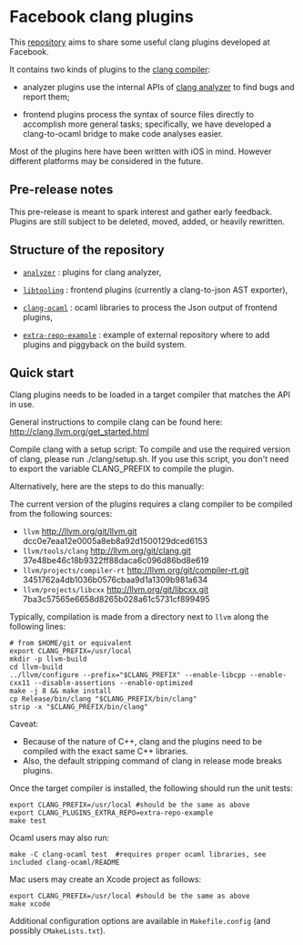 Facebook clang plugins
======================

This [repository](https://github.com/facebook/facebook-clang-plugins) aims to share some useful clang plugins developed at Facebook.

It contains two kinds of plugins to the [clang compiler](http://clang.llvm.org/):

- analyzer plugins use the internal APIs of [clang analyzer](http://clang-analyzer.llvm.org/) to find bugs and report them;

- frontend plugins process the syntax of source files directly to accomplish more general tasks; specifically, we have developed a clang-to-ocaml bridge to make code analyses easier.

Most of the plugins here have been written with iOS in mind. However different platforms may be considered in the future.

Pre-release notes
-----------------

This pre-release is meant to spark interest and gather early feedback.
Plugins are still subject to be deleted, moved, added, or heavily rewritten.

Structure of the repository
---------------------------

- [`analyzer`](https://github.com/facebook/facebook-clang-plugins/tree/master/analyzer) : plugins for clang analyzer,

- [`libtooling`](https://github.com/facebook/facebook-clang-plugins/tree/master/libtooling) : frontend plugins (currently a clang-to-json AST exporter),

- [`clang-ocaml`](https://github.com/facebook/facebook-clang-plugins/tree/master/clang-ocaml) : ocaml libraries to process the Json output of frontend plugins,

- [`extra-repo-example`](https://github.com/facebook/facebook-clang-plugins/tree/master/extra-repo-example) : example of external repository where to add plugins and piggyback on the build system.


Quick start
-----------

Clang plugins needs to be loaded in a target compiler that matches the API in use.

General instructions to compile clang can be found here: http://clang.llvm.org/get_started.html

Compile clang with a setup script:
 To compile and use the required version of clang, please run ./clang/setup.sh. 
If you use this script, you don't need to export the variable  CLANG_PREFIX to compile the plugin.

Alternatively, here are the steps to do this manually:

The current version of the plugins requires a clang compiler to be compiled from the following sources:

- `llvm` http://llvm.org/git/llvm.git dcc0e7eaa12e0005a8eb8a92d1500129dced6153
- `llvm/tools/clang` http://llvm.org/git/clang.git 37e48be46c18b9322ff88daca6c096d86bd8e619
- `llvm/projects/compiler-rt` http://llvm.org/git/compiler-rt.git 3451762a4db1036b0576cbaa9d1a1309b981a634
- `llvm/projects/libcxx` http://llvm.org/git/libcxx.git 7ba3c57565e6658d8265b028a61c5731cf899495

Typically, compilation is made from a directory next to `llvm` along the following lines:
```
# from $HOME/git or equivalent
export CLANG_PREFIX=/usr/local
mkdir -p llvm-build
cd llvm-build
../llvm/configure --prefix="$CLANG_PREFIX" --enable-libcpp --enable-cxx11 --disable-assertions --enable-optimized
make -j 8 && make install
cp Release/bin/clang "$CLANG_PREFIX/bin/clang"
strip -x "$CLANG_PREFIX/bin/clang"
```

Caveat:
- Because of the nature of C++, clang and the plugins need to be compiled with the exact same C++ libraries.
- Also, the default stripping command of clang in release mode breaks plugins.

Once the target compiler is installed, the following should run the unit tests:
```
export CLANG_PREFIX=/usr/local #should be the same as above
export CLANG_PLUGINS_EXTRA_REPO=extra-repo-example
make test
```

Ocaml users may also run:
```
make -C clang-ocaml test  #requires proper ocaml libraries, see included clang-ocaml/README
```

Mac users may create an Xcode project as follows:
```
export CLANG_PREFIX=/usr/local #should be the same as above
make xcode
```

Additional configuration options are available in `Makefile.config` (and possibly `CMakeLists.txt`).
